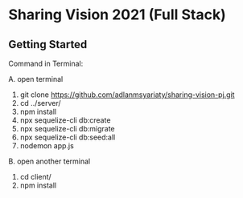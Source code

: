 # Sharing Vision 2021 (Full Stack)


## Getting Started

Command in Terminal:

A. open terminal
  1. git clone https://github.com/adlanmsyariaty/sharing-vision-pj.git
  2. cd ../server/
  3. npm install
  4. npx sequelize-cli db:create
  5. npx sequelize-cli db:migrate
  6. npx sequelize-cli db:seed:all
  7. nodemon app.js

B. open another terminal
  1. cd client/
  2. npm install
